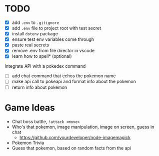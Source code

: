 # TODO

- [x] add `.env` to `.gitignore`
- [x] add `.env` file to project root with test secret
- [x] install `dotenv` package
- [x] ensure test env variables come through
- [x] paste real secrets
- [x] remove .env from file director in vscode
- [x] learn how to spell\* (optional)

Integrate API with a pokedex command

- [ ] add chat command that echos the pokemon name
- [ ] make api call to pokeapi and format info about the pokemon
- [ ] return info about pokemon

# Game Ideas

- Chat boss battle, `!attack <move>`
- Who's that pokemon, image manipulation, image on screen, guess in chat
  - https://github.com/yourdeveloper/node-imagemagick
- Pokemon Trivia
- Guess that pokemon, based on random facts from the api
